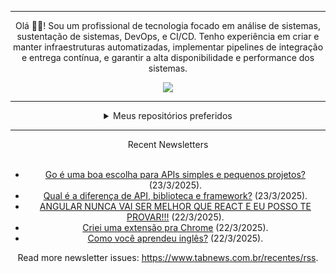 <div align="center">
<hr>
<p>Olá 👋🏾! Sou um profissional de tecnologia focado em análise de sistemas, sustentação de sistemas, DevOps, e CI/CD. Tenho experiência em criar e manter infraestruturas automatizadas, implementar pipelines de integração e entrega contínua, e garantir a alta disponibilidade e performance dos sistemas.</p>
  <img src="https://media.giphy.com/media/yAGIvCiwPJn5C/giphy.gif">
<hr>
  <details>
  <summary>Meus repositórios preferidos</summary>
  <br />
  Alguns dos meus melhores repositórios:
  <br />
<br />
  <ul><li><a href=https://github.com/KubeNerd/aluratube target="_blank" rel="noopener noreferrer">KubeNerd/aluratube</a> (<b>0</b> ✨ and <b>0</b> 🍴): Aluratube - Desenvolvido durante a imersão React da Alura no final de 2022</li><li><a href=https://github.com/KubeNerd/nlw-ia target="_blank" rel="noopener noreferrer">KubeNerd/nlw-ia</a> (<b>0</b> ✨ and <b>0</b> 🍴): Projeto desenvolvido durante a NLW IA - Usando a API da OPENAI</li><li><a href=https://github.com/KubeNerd/nlw-journey-ia target="_blank" rel="noopener noreferrer">KubeNerd/nlw-journey-ia</a> (<b>0</b> ✨ and <b>0</b> 🍴): NLW IA - Agent de viagens usando python + langchain + GPT</li>
<li>More coming soon :).</li>
</ul>
  </details>
  <hr/>
    <summary>Recent Newsletters</summary>
  <br />
  <ul>
    <li><a href=https://www.tabnews.com.br/rafinhahdc19/go-e-uma-boa-escolha-para-apis-simples-e-pequenos-projetos target="_blank" rel="noopener noreferrer">Go é uma boa escolha para APIs simples e pequenos projetos?</a> (23/3/2025).</li><li><a href=https://www.tabnews.com.br/maniero/qual-e-a-diferenca-de-api-biblioteca-e-framework target="_blank" rel="noopener noreferrer">Qual é a diferença de API, biblioteca e framework?</a> (23/3/2025).</li><li><a href=https://www.tabnews.com.br/filipeleonelbatista/angular-nunca-vai-ser-melhor-que-react-e-eu-posso-te-provar target="_blank" rel="noopener noreferrer">ANGULAR NUNCA VAI SER MELHOR QUE REACT E EU POSSO TE PROVAR!!!</a> (22/3/2025).</li><li><a href=https://www.tabnews.com.br/MateusLima/criei-uma-extensao-pra-chrome target="_blank" rel="noopener noreferrer">Criei uma extensão pra Chrome</a> (22/3/2025).</li><li><a href=https://www.tabnews.com.br/GustavoFurtadoFatality/como-voce-aprendeu-ingles target="_blank" rel="noopener noreferrer">Como você aprendeu inglês?</a> (22/3/2025).</li>
  </ul>
<p>Read more newsletter issues: <a href="https://www.tabnews.com.br/recentes/rss">https://www.tabnews.com.br/recentes/rss</a>.</p>
  </details>
